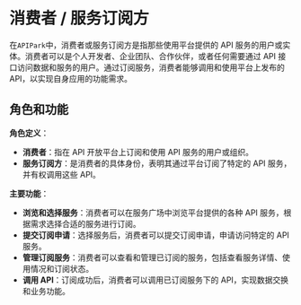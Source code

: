 # 消费者 / 服务订阅方

在`APIPark`中，消费者或服务订阅方是指那些使用平台提供的 API 服务的用户或实体。消费者可以是个人开发者、企业团队、合作伙伴，或者任何需要通过 API 接口访问数据和服务的用户。通过订阅服务，消费者能够调用和使用平台上发布的 API，以实现自身应用的功能需求。

## 角色和功能

**角色定义**：

* **消费者**：指在 API 开放平台上订阅和使用 API 服务的用户或组织。
* **服务订阅方**：是消费者的具体身份，表明其通过平台订阅了特定的 API 服务，并有权调用这些 API。

**主要功能**：

* **浏览和选择服务**：消费者可以在服务广场中浏览平台提供的各种 API 服务，根据需求选择合适的服务进行订阅。
* **提交订阅申请**：选择服务后，消费者可以提交订阅申请，申请访问特定的 API 服务。
* **管理订阅服务**：消费者可以查看和管理已订阅的服务，包括查看服务详情、使用情况和订阅状态。
* **调用 API**：订阅成功后，消费者可以调用已订阅服务下的 API，实现数据交换和业务功能。
